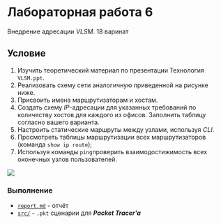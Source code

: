 # Лабораторная работа 6

Внедрение адресации _VLSM_. 18 варинат

## Условие

1. Изучить теоретический материал по презентации Технология `VLSM.ppt`.
2. Реализовать схему сети аналогичную приведенной на рисунке ниже.
3. Присвоить имена маршрутизаторам и хостам.
4. Создать схему _IP_-адресации для указанных требований по количеству хостов
   для каждого из офисов. Заполнить таблицу согласно вашего варианта.
5. Настроить статические маршруты между узлами, используя _CLI_.
6. Просмотреть таблицы маршрутизации всех маршрутизаторов (команда `show ip
   route`);
7. Используя команды `ping`проверить взаимодостижимость всех оконечных узлов
   пользователей.

![](http://res.cloudinary.com/dzsjwgjii/image/upload/v1490039244/networks-6-1.png)

### Выполнение

* [`report.md`](https://github.com/drapegnik/bsu/tree/master/networks/lab6/report.md) -
  отчёт
* [`src/`](https://github.com/drapegnik/bsu/tree/master/networks/lab6/src) -
  `.pkt` сценарии для **_Packet Tracer'a_**
